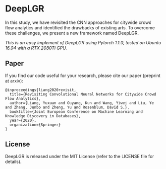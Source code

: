 # DeepLGR 
In this study, we have revisited the CNN approaches for citywide crowd flow analytics and identified the drawbacks of existing arts. To overcome these challenges, we present a new framework named DeepLGR.

*This is an easy implement of DeepLGR using Pytorch 1.1.0, tested on Ubuntu 16.04 with a RTX 2080Ti GPU.*

## Paper
If you find our code useful for your research, please cite our paper (preprint at arxiv):
```
@inproceedings{liang2020revisit,
  title={Revisiting Convolutional Neural Networks for Citywide Crowd Flow Analytics},
  author={Liang, Yuxuan and Ouyang, Kun and Wang, Yiwei and Liu, Ye and Zhang, Junbo and Zheng, Yu and Rosenblum, David S.},
  booktitle={Joint European Conference on Machine Learning and Knowledge Discovery in Databases},
  year={2020},
  organization={Springer}
}
```

## License
DeepLGR is released under the MIT License (refer to the LICENSE file for details).
